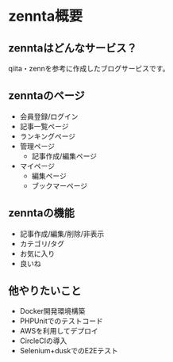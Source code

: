 # zennta概要

## zenntaはどんなサービス？

qiita・zennを参考に作成したブログサービスです。

## zenntaのページ

- 会員登録/ログイン
- 記事一覧ページ
- ランキングページ
- 管理ページ
  - 記事作成/編集ページ
- マイページ
  - 編集ページ
  - ブックマーページ

## zenntaの機能

- 記事作成/編集/削除/非表示
- カテゴリ/タグ
- お気に入り
- 良いね

## 他やりたいこと

- Docker開発環境構築
- PHPUnitでのテストコード
- AWSを利用してデプロイ
- CircleCIの導入
- Selenium+duskでのE2Eテスト
